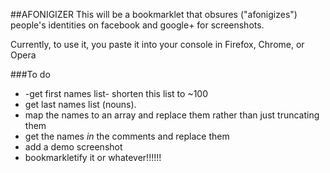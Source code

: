 ##AFONIGIZER
This will be a bookmarklet that obsures ("afonigizes") people's identities on 
facebook and google+ for screenshots.

Currently, to use it, you paste it into your console in Firefox, Chrome, or 
Opera

###To do
* -get first names list- shorten this list to ~100
* get last names list (nouns).
* map the names to an array and replace them rather than just truncating them
* get the names *in* the comments and replace them
* add a demo screenshot
* bookmarkletify it or whatever!!!!!!
